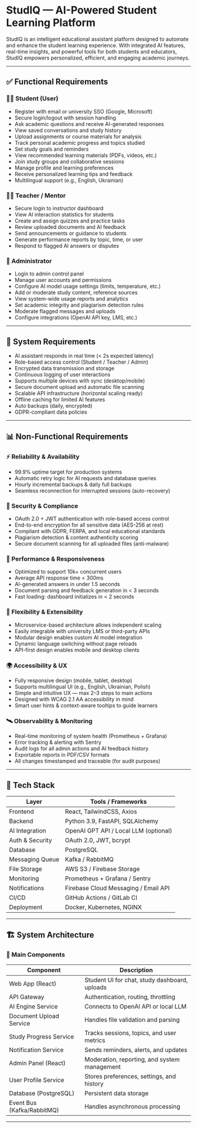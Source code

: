 # StudIQ — AI-Powered Student Learning Platform

StudIQ is an intelligent educational assistant platform designed to automate and enhance the student learning experience. With integrated AI features, real-time insights, and powerful tools for both students and educators, StudIQ empowers personalized, efficient, and engaging academic journeys.

---

## ✅ Functional Requirements

### 👩‍🎓 Student (User)

*  Register with email or university SSO (Google, Microsoft)
*  Secure login/logout with session handling
*  Ask academic questions and receive AI-generated responses
*  View saved conversations and study history
*  Upload assignments or course materials for analysis
*  Track personal academic progress and topics studied
*  Set study goals and reminders
*  View recommended learning materials (PDFs, videos, etc.)
*  Join study groups and collaborative sessions
*  Manage profile and learning preferences
*  Receive personalized learning tips and feedback
*  Multilingual support (e.g., English, Ukrainian)

### 👨‍🏫 Teacher / Mentor

*  Secure login to instructor dashboard
*  View AI interaction statistics for students
*  Create and assign quizzes and practice tasks
*  Review uploaded documents and AI feedback
*  Send announcements or guidance to students
*  Generate performance reports by topic, time, or user
*  Respond to flagged AI answers or disputes

### 🧰 Administrator

*  Login to admin control panel
*  Manage user accounts and permissions
*  Configure AI model usage settings (limits, temperature, etc.)
*  Add or moderate study content, reference sources
*  View system-wide usage reports and analytics
*  Set academic integrity and plagiarism detection rules
*  Moderate flagged messages and uploads
*  Configure integrations (OpenAI API key, LMS, etc.)

---

## 🧠 System Requirements

*  AI assistant responds in real time (< 2s expected latency)
*  Role-based access control (Student / Teacher / Admin)
*  Encrypted data transmission and storage
*  Continuous logging of user interactions
*  Supports multiple devices with sync (desktop/mobile)
*  Secure document upload and automatic file scanning
*  Scalable API infrastructure (horizontal scaling ready)
*  Offline caching for limited AI features
*  Auto backups (daily, encrypted)
*  GDPR-compliant data policies

---

## 📊 Non-Functional Requirements

### ⚡ Reliability & Availability

*  99.9% uptime target for production systems
*  Automatic retry logic for AI requests and database queries
*  Hourly incremental backups & daily full backups
*  Seamless reconnection for interrupted sessions (auto-recovery)

### 🔐 Security & Compliance

*  OAuth 2.0 + JWT authentication with role-based access control
*  End-to-end encryption for all sensitive data (AES-256 at rest)
*  Compliant with GDPR, FERPA, and local educational standards
*  Plagiarism detection & content authenticity scoring
*  Secure document scanning for all uploaded files (anti-malware)

### 📶 Performance & Responsiveness

*  Optimized to support 10k+ concurrent users
*  Average API response time < 300ms
*  AI-generated answers in under 1.5 seconds
*  Document parsing and feedback generation in < 3 seconds
*  Fast loading: dashboard initializes in < 2 seconds

### 🧩 Flexibility & Extensibility

*  Microservice-based architecture allows independent scaling
*  Easily integrable with university LMS or third-party APIs
*  Modular design enables custom AI model integration
*  Dynamic language switching without page reloads
*  API-first design enables mobile and desktop clients

### 🌍 Accessibility & UX

*  Fully responsive design (mobile, tablet, desktop)
*  Supports multilingual UI (e.g., English, Ukrainian, Polish)
*  Simple and intuitive UX — max 2–3 steps to main actions
*  Designed with WCAG 2.1 AA accessibility in mind
*  Smart user hints & context-aware tooltips to guide learners

### 🛰️ Observability & Monitoring

*  Real-time monitoring of system health (Prometheus + Grafana)
*  Error tracking & alerting with Sentry
*  Audit logs for all admin actions and AI feedback history
*  Exportable reports in PDF/CSV formats
*  All changes timestamped and traceable (for audit purposes)

---

## 🧰 Tech Stack

| Layer              | Tools / Frameworks                    |
| ------------------ | ------------------------------------- |
|  Frontend       | React, TailwindCSS, Axios             |
|  Backend         | Python 3.9, FastAPI, SQLAlchemy       |
|  AI Integration  | OpenAI GPT API / Local LLM (optional) |
|  Auth & Security | OAuth 2.0, JWT, bcrypt                |
|  Database       | PostgreSQL                            |
|  Messaging Queue | Kafka / RabbitMQ                      |
|  File Storage   | AWS S3 / Firebase Storage             |
|  Monitoring      | Prometheus + Grafana / Sentry         |
|  Notifications   | Firebase Cloud Messaging / Email API  |
|  CI/CD           | GitHub Actions / GitLab CI            |
|  Deployment      | Docker, Kubernetes, NGINX             |

---

## 🏗️ System Architecture

### 🧩 Main Components

| Component                     | Description                                   |
| ----------------------------- | --------------------------------------------- |
|  Web App (React)           | Student UI for chat, study dashboard, uploads |
|  API Gateway                | Authentication, routing, throttling           |
|  AI Engine Service          | Connects to OpenAI API or local LLM           |
|  Document Upload Service    | Handles file validation and parsing           |
|  Study Progress Service     | Tracks sessions, topics, and user metrics     |
|  Notification Service       | Sends reminders, alerts, and updates          |
|  Admin Panel (React)       | Moderation, reporting, and system management  |
|  User Profile Service       | Stores preferences, settings, and history     |
|  Database (PostgreSQL)     | Persistent data storage                       |
|  Event Bus (Kafka/RabbitMQ) | Handles asynchronous processing               |

---
